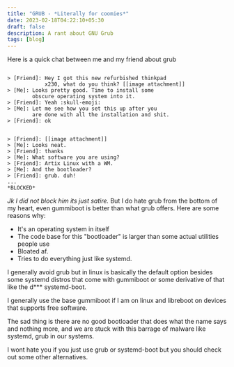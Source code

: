 ```yaml
---
title: "GRUB - *Literally for coomies*"
date: 2023-02-18T04:22:10+05:30
draft: false
description: A rant about GNU Grub
tags: [blog]
---
```



Here is a quick chat between me and my friend about grub
```

> [Friend]: Hey I got this new refurbished thinkpad
            x230, what do you think? [[image attachment]]
> [Me]: Looks pretty good. Time to install some
        obscure operating system into it.
> [Friend]: Yeah :skull-emoji:
> [Me]: Let me see how you set this up after you
        are done with all the installation and shit.
> [Friend]: ok


> [Friend]: [[image attachment]]
> [Me]: Looks neat.
> [Friend]: thanks
> [Me]: What software you are using?
> [Friend]: Artix Linux with a WM.
> [Me]: And the bootloader?
> [Friend]: grub. duh!
...
*BLOCKED*
```

*Jk I did not block him its just satire.*
But I do hate grub from the bottom of my heart, even gummiboot is better than what grub offers.
Here are some reasons why:
- It's an operating system in itself
- The code base for this "bootloader" is larger than some actual utilities people use
- Bloated af.
- Tries to do everything just like systemd.

I generally avoid grub but in linux is basically the default option besides some systemd distros
that come with gummiboot or some derivative of that like the d*** systemd-boot.

I generally use the base gummiboot if I am on linux and libreboot on devices that supports free
software.

The sad thing is there are no good bootloader that does what the name says and nothing more,
and we are stuck with this barrage of malware like systemd, grub in our systems.

I wont hate you if you just use grub or systemd-boot but you should check out some other alternatives.

